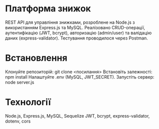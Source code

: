 # Платформа знижок
REST API для управління знижками, розроблене на Node.js з використанням Express.js та MySQL. Реалізовано CRUD-операції, аутентифікацію (JWT, bcrypt), авторизацію (admin/user) та валідацію даних (express-validator). Тестування проводилося через Postman.

# Встановлення
Клонуйте репозиторій: git clone <посилання>
Встановіть залежності: npm install
Налаштуйте .env (MySQL, JWT_SECRET).
Запустіть сервер: node server.js
# Технології
Node.js, Express.js, MySQL, Sequelize
JWT, bcrypt, express-validator, dotenv, cors
